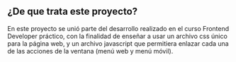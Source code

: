 ## ¿De que trata este proyecto?

En este proyecto se unió parte del desarrollo realizado en el curso Frontend Developer práctico, con la finalidad de enseñar a usar un archivo css único para la página web, y un archivo javascript que permitiera enlazar cada una de las acciones de la ventana (menú web y menú móvil).